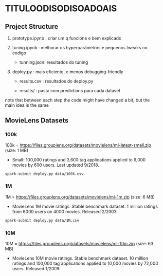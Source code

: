 # TITULOODISODISOADOAIS

## Project Structure

1. prototype.ipynb : criar um q funcione e bem explicado

2. tuning.ipynb : melhorar os hyperparâmetros e pequenos tweaks no codigo

    - tunning.json: resultados do tuning

3. deploy.py : mais eficiente, e menos debugging-friendly

    - results.csv : resultados do deploy.py

    - results/ : pasta com predictions para cada dataset

note that between each step the code might have changed a bit, but the main idea is the same

## MovieLens Datasets

### 100k

100k = https://files.grouplens.org/datasets/movielens/ml-latest-small.zip (size: 1 MB)

- Small: 100,000 ratings and 3,600 tag applications applied to 9,000 movies by 600 users. Last updated 9/2018.

```bash
spark-submit deploy.py data/100k.csv
```       

### 1M

1M = https://files.grouplens.org/datasets/movielens/ml-1m.zip (size: 6 MB)

- MovieLens 1M movie ratings. Stable benchmark dataset. 1 million ratings from 6000 users on 4000 movies. Released 2/2003.

```bash
spark-submit deploy.py data/1M.csv
```

### 10M

10M = https://files.grouplens.org/datasets/movielens/ml-10m.zip (size: 63 MB)

- MovieLens 10M movie ratings. Stable benchmark dataset. 10 million ratings and 100,000 tag applications applied to 10,000 movies by 72,000 users. Released 1/2009.

```bash
```